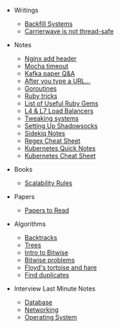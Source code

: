 * Writings

  * [Backfill Systems](notes/2016-03-07-backfill-systems.md)
  * [Carrierwave is not thread-safe](notes/2018-11-02-carrierwave-is-not-thread-safe.md)

* Notes

  * [Nginx add header](notes/2017-02-23-nginx-add-header.md)
  * [Mocha timeout](notes/2017-03-23-mocha-timeout.md)
  * [Kafka paper Q&A](notes/2017-04-11-kafka-paper.md)
  * [After you type a URL...](notes/2018-04-28-after-your-type-an-url.md)
  * [Goroutines](notes/2018-05-02-go-routines.md)
  * [Ruby tricks](notes/2018-05-14-ruby-tricks.md)
  * [List of Useful Ruby Gems](notes/2018-05-16-list-of-important-gems.md)
  * [L4 & L7 Load Balancers](notes/2018-05-24-comparison-of-load-balancers.md)
  * [Tweaking systems](notes/2018-07-04-useful-system-tweaking-readings.md)
  * [Setting Up Shadowsocks](notes/2019-01-24-shadowsocks-setup.md)
  * [Sidekiq Notes](notes/2019-01-29-sidekiq-notes.md)
  * [Regex Cheat Sheet](notes/2019-02-14-regex-cheatsheet.md)
  * [Kubernetes Quick Notes](notes/2019-03-26-k8s-quick-dict.md)
  * [Kubernetes Cheat Sheet](notes/2019-04-04-k8s-cheat-sheet.md)

* Books

  * [Scalability Rules](notes/2017-04-06-scalability-rules.md)

* Papers
  * [Papers to Read](notes/2018-05-03-papers-we-love.md)

* Algorithms

  * [Backtracks](notes/2018-04-28-backtrack.md)
  * [Trees](notes/2018-04-28-trees.md)
  * [Intro to Bitwise](notes/2018-04-28-bitwise-explaination.md)
  * [Bitwise problems](notes/2018-04-28-bitwise-problems.md)
  * [Floyd's tortoise and hare](notes/2018-05-09-cycle-detection.md)
  * [Find duplicates](notes/2018-05-09-find-duplicates.md)

* Interview Last Minute Notes

  * [Database](notes/2018-04-28-database.md)
  * [Networking](notes/2018-04-28-networking.md)
  * [Operating System](notes/2018-04-28-os.md)
